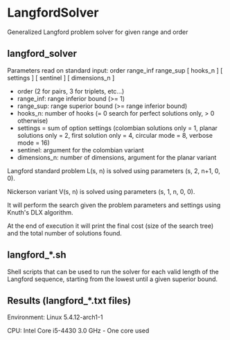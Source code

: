 # LangfordSolver
Generalized Langford problem solver for given range and order

## langford_solver

Parameters read on standard input: order range_inf range_sup \[ hooks_n \] \[ settings \] \[ sentinel \] \[ dimensions_n \]

- order (2 for pairs, 3 for triplets, etc...)
- range_inf: range inferior bound (>= 1)
- range_sup: range superior bound (>= range inferior bound)
- hooks_n: number of hooks (= 0 search for perfect solutions only, > 0 otherwise)
- settings = sum of option settings (colombian solutions only = 1, planar solutions only = 2, first solution only = 4, circular mode = 8, verbose mode = 16)
- sentinel: argument for the colombian variant
- dimensions_n: number of dimensions, argument for the planar variant

Langford standard problem L(s, n) is solved using parameters (s, 2, n+1, 0, 0).

Nickerson variant V(s, n) is solved using parameters (s, 1, n, 0, 0).

It will perform the search given the problem parameters and settings using Knuth's DLX algorithm.

At the end of execution it will print the final cost (size of the search tree) and the total number of solutions found.

## langford_\*\.sh

Shell scripts that can be used to run the solver for each valid length of the Langford sequence, starting from the lowest until a given superior bound.

## Results (langford_\*\.txt files)

Environment: Linux 5.4.12-arch1-1

CPU: Intel Core i5-4430 3.0 GHz - One core used
